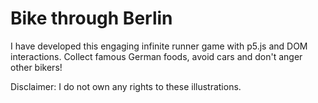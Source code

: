 # Bike through Berlin
I have developed this engaging infinite runner game with p5.js and DOM interactions. Collect famous German foods, avoid cars and don't anger other bikers!

Disclaimer: I do not own any rights to these illustrations.
